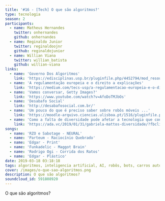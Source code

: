 ```yaml
---
title: '#16 - [Tech] O que são algoritmos?'
type: tecnologia
season: 2
participants:
  - name: Matheus Hernandes
    twitter: onhernandes
    github: onhernandes
  - name: Reginaldo Junior
    twitter: reginaldoojnr
    github: reginaldojunior
  - name: Willian Viana
    twitter: willian_batista
    github: willian-viana
links:
  - name: 'Governo Dos Algoritmos'
    link: 'https://edisciplinas.usp.br/pluginfile.php/4452794/mod_resource/content/1/S%C3%A9rgio%20Amadeu%20SILVEIRA%20%20Governo%20dos%20Algoritmos.pdf'
  - name: 'A regulamentação europeia e o direito a explicações'
    link: 'https://medium.com/tecs-usp/a-regulamentacao-europeia-e-o-direito-a-explicacoes-612670f00bc3'
  - name: 'Vamos conversar, Getty Images?'
    link: 'https://www.youtube.com/watch?v=AfoDoTMJbOs'
  - name: 'Desabafo Social'
    link: 'http://desabafosocial.com.br/'
  - name: 'Um pouco do que é preciso saber sobre robôs móveis ...'
    link: 'https://moodle-arquivo.ciencias.ulisboa.pt/1516/pluginfile.php/116761/mod_resource/content/0/robots.pdf'
  - name: 'Como a falta de diversidade pode afetar a tecnologia que consumimos'
    link: 'https://ada.vc/2019/01/31/gabriela-mattos-diversidade/?fbclid=IwAR2BzDJAf5g9fgGOOoiGmqJ5UKDiHXau5_7QupEPjYQCKAMvojh9WpSIVQo'
songs:
  - name: 'RZO e Sabotage - NEURAL'
  - name: 'Parteum - Raciocínio Quebrado'
  - name: 'Edgar - Print'
  - name: 'Funkadelic - Maggot Brain'
  - name: 'Rodrigo Ogi - Corrida dos Ratos'
  - name: 'Edgar - Plástico'
date: 2019-03-18 03:18:18
tags: algoritmos, inteligencia artificial, AI, robôs, bots, carros autonomos, machine learning, algoritmos discriminatórios, capitalismo de vigilância, quebradev, tech
cover: /images/o-que-sao-algoritmos.png
description: O que são algoritmos?
soundcloud_id: 591808920
---
```


O que são algoritmos?
